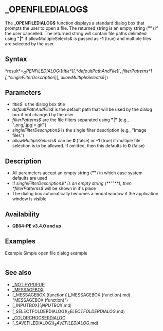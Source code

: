 # _OPENFILEDIALOG$

The **_OPENFILEDIALOG$** function displays a standard dialog box that prompts the user to open a file. The returned string is an empty string (**""**) if the user cancelled. The returned string will contain file paths delimited using **"|"** if allowMultipleSelects& is passed as **-1** (true) and multiple files are selected by the user.

  

## Syntax

*result$* = _OPENFILEDIALOG$([*title$*][, *defaultPathAndFile$*][, *filterPatterns$*][, *singleFilterDescription$*][, *allowMultipleSelects&*])
  

## Parameters

* *title$* is the dialog box title
* *defaultPathAndFile$* is the default path that will be used by the dialog box if not changed by the user
* *filterPatterns$* are the file filters separated using **"|"** (e.g., "*.png|*.jpg|*.gif")
* *singleFilterDescription$* is the single filter description (e.g., "Image files")
* *allowMultipleSelects&* can be **0** (false) or **-1** (true) if multiple file selection is to be allowed. If omitted, then this defaults to **0** (false)

  

## Description

* All parameters accept an empty string (**""**) in which case system defaults are used
* If *singleFilterDescription$* is an empty string (**""**), then *filterPatterns$* will be shown in it's place
* The dialog box automatically becomes a modal window if the application window is visible

  

## Availability

* **QB64-PE v3.4.0 and up**

  

## Examples

Example
Simple open file dialog example

``` audiofiles$ = _OPENFILEDIALOG$("Open File", "", "*.mp3|*.ogg|*.wav|*.flac", "Audio files", -1) [IF](IF.md) audiofiles$ <> "" [THEN](THEN.md) [_MESSAGEBOX](_MESSAGEBOX.md) "Information", "You selected " + audiofiles$  
```

  

## See also

* [_NOTIFYPOPUP](_NOTIFYPOPUP.md)
* [_MESSAGEBOX](_MESSAGEBOX.md)
* [_MESSAGEBOX (function)](_MESSAGEBOX (function).md) "MESSAGEBOX (function)")
* [_INPUTBOX$](_INPUTBOX$.md)
* [_SELECTFOLDERDIALOG$](_SELECTFOLDERDIALOG$.md)
* [_COLORCHOOSERDIALOG](_COLORCHOOSERDIALOG.md)
* [_SAVEFILEDIALOG$](_SAVEFILEDIALOG$.md)

  
